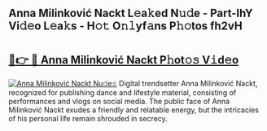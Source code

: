 ## Anna Milinković Nackt L𝚎a𝚔ed N𝚞𝚍e - Part-IhY Vi𝚍𝚎o L𝚎a𝚔s - H𝚘𝚝 O𝚗𝚕yf𝚊ns P𝚑𝚘tos fh2vH

# <h2><a href="http://kfa1a2i.oniu.top/?m=Anna+Milinkovi%c4%87+Nackt">🔗👉 🔴 Anna Milinković Nackt P𝚑ot𝚘𝚜 V𝚒d𝚎o</a></h2>

[![Anna Milinković Nackt Nu𝚍e𝚜](https://i.imgur.com/0qMVB7G.gif)](http://kfa1a2i.oniu.top/?m=Anna+Milinkovi%c4%87+Nackt)
Digital trendsetter Anna Milinković Nackt, recognized for publishing dance and lifestyle material, consisting of performances and vlogs on social media. The public face of Anna Milinković Nackt exudes a friendly and relatable energy, but the intricacies of his personal life remain shrouded in secrecy.  

